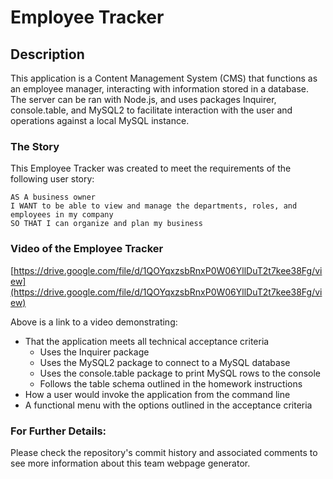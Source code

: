 # Employee Tracker

## Description
This application is a Content Management System (CMS) that functions as an employee manager, interacting with information stored in a database. The server can be ran with Node.js, and uses packages Inquirer, console.table, and MySQL2 to facilitate interaction with the user and operations against a local MySQL instance.

### The Story
This Employee Tracker was created to meet the requirements of the following user story:
```
AS A business owner
I WANT to be able to view and manage the departments, roles, and employees in my company
SO THAT I can organize and plan my business
```

### Video of the Employee Tracker
[https://drive.google.com/file/d/1QOYqxzsbRnxP0W06YllDuT2t7kee38Fg/view](https://drive.google.com/file/d/1QOYqxzsbRnxP0W06YllDuT2t7kee38Fg/view)

Above is a link to a video demonstrating:
- That the application meets all technical acceptance criteria
  - Uses the Inquirer package
  - Uses the MySQL2 package to connect to a MySQL database
  - Uses the console.table package to print MySQL rows to the console
  - Follows the table schema outlined in the homework instructions
- How a user would invoke the application from the command line
- A functional menu with the options outlined in the acceptance criteria

### For Further Details:
Please check the repository's commit history and associated comments to see more information about this team webpage generator.